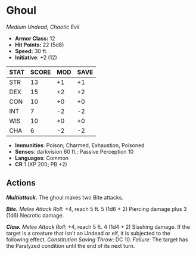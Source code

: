 # Ghoul

*Medium Undead, Chaotic Evil*

- **Armor Class:** 12
- **Hit Points:** 22 (5d8)
- **Speed:** 30 ft.
- **Initiative**: +2 (12)

|STAT|SCORE|MOD|SAVE|
| --- | --- | --- | ---- |
| STR | 13 | +1 | +1 |
| DEX | 15 | +2 | +2 |
| CON | 10 | +0 | +0 |
| INT | 7 | -2 | -2 |
| WIS | 10 | +0 | +0 |
| CHA | 6 | -2 | -2 |

- **Immunities**: Poison; Charmed, Exhaustion, Poisoned
- **Senses**: darkvision 60 ft.; Passive Perception 10
- **Languages**: Common
- **CR** 1 (XP 200; PB +2)

## Actions

***Multiattack.*** The ghoul makes two Bite attacks.

***Bite.*** *Melee Attack Roll:* +4, reach 5 ft. 5 (1d6 + 2) Piercing damage plus 3 (1d6) Necrotic damage.

***Claw.*** *Melee Attack Roll:* +4, reach 5 ft. 4 (1d4 + 2) Slashing damage. If the target is a creature that isn't an Undead or elf, it is subjected to the following effect. *Constitution Saving Throw*: DC 10. *Failure:*  The target has the Paralyzed condition until the end of its next turn.

